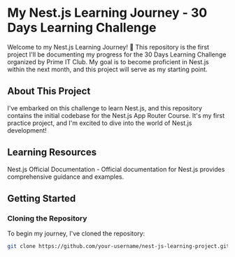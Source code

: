 # My Nest.js Learning Journey - 30 Days Learning Challenge

Welcome to my Nest.js Learning Journey! 🚀 This repository is the first project I'll be documenting my progress for the 30 Days Learning Challenge organized by Prime IT Club. My goal is to become proficient in Nest.js within the next month, and this project will serve as my starting point.

## About This Project

I've embarked on this challenge to learn Nest.js, and this repository contains the initial codebase for the Nest.js App Router Course. It's my first practice project, and I'm excited to dive into the world of Nest.js development!

## Learning Resources
Nest.js Official Documentation - Official documentation for Nest.js provides comprehensive guidance and examples.

## Getting Started

### Cloning the Repository

To begin my journey, I've cloned the repository:

```bash
git clone https://github.com/your-username/nest-js-learning-project.git


